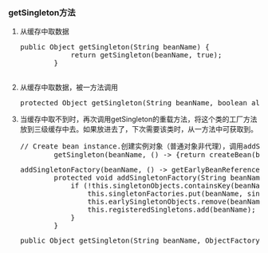 ### getSingleton方法 ###
<ol>
	<li>从缓存中取数据
		<pre>public Object getSingleton(String beanName) {
			return getSingleton(beanName, true);
		}
		</pre>
	</li>
	<li>从缓存中取数据，被一方法调用
		<pre>protected Object getSingleton(String beanName, boolean allowEarlyReference) {}</pre></li>
	<li>当缓存中取不到时，再次调用getSingleton的重载方法，将这个类的工厂方法放到三级缓存中去。如果放进去了，下次需要该类时，从一方法中可获取到。
		<pre>// Create bean instance.创建实例对象（普通对象非代理），调用addSingletonFactory放入缓存
		getSingleton(beanName, () -> {return createBean(beanName, mbd, args);});</pre>
		<pre>addSingletonFactory(beanName, () -> getEarlyBeanReference(beanName, mbd, bean));
		protected void addSingletonFactory(String beanName, ObjectFactory<?> singletonFactory) {
			if (!this.singletonObjects.containsKey(beanName)) {
				this.singletonFactories.put(beanName, singletonFactory);
				this.earlySingletonObjects.remove(beanName);
				this.registeredSingletons.add(beanName);
			}
		}</pre>
		<pre>public Object getSingleton(String beanName, ObjectFactory<?> singletonFactory) {}</pre>
		</li>
</ol>

